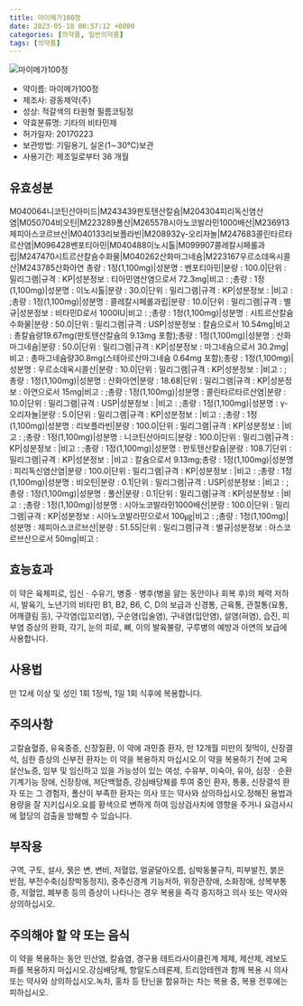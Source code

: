 ```yaml
---
title: 마이메가100정
date: 2023-05-10 00:57:12 +0800
categories: [의약품, 일반의약품]
tags: [의약품]
---
```

![마이메가100정](https://nedrug.mfds.go.kr/pbp/cmn/itemImageDownload/149693644717000038)

- 약이름: 마이메가100정
- 제조사: 광동제약(주)
- 성상: 적갈색의 타원형 필름코팅정
- 약효분류명: 기타의 비타민제
- 허가일자: 20170223
- 보관방법: 기밀용기, 실온(1∼30℃)보관
- 사용기간: 제조일로부터 36 개월
## 유효성분
M040064니코틴산아미드|M243439판토텐산칼슘|M204304피리독신염산염|M050704비오틴|M223289폴산|M265578시아노코발라민1000배산|M236913제피아스코르브산|M040133리보플라빈|M208932γ-오리자놀|M247683콜린타르타르산염|M096428벤포티아민|M040488이노시톨|M099907콜레칼시페롤과립|M247470시트르산칼슘수화물|M040262산화마그네슘|M223167우르소데옥시콜산|M243785산화아연
총량 : 1정(1,100mg)|성분명 : 벤포티아민|분량 : 100.0|단위 : 밀리그램|규격 : KP|성분정보 : 티아민염산염으로서 72.3mg|비고 : ;총량 : 1정(1,100mg)|성분명 : 이노시톨|분량 : 30.0|단위 : 밀리그램|규격 : KP|성분정보 : |비고 : ;총량 : 1정(1,100mg)|성분명 : 콜레칼시페롤과립|분량 : 10.0|단위 : 밀리그램|규격 : 별규|성분정보 : 비타민D로서 1000IU|비고 : ;총량 : 1정(1,100mg)|성분명 : 시트르산칼슘수화물|분량 : 50.0|단위 : 밀리그램|규격 : USP|성분정보 : 칼슘으로서 10.54mg|비고 : 총칼슘량19.67mg(판토텐산칼슘의 9.13mg 포함);총량 : 1정(1,100mg)|성분명 : 산화마그네슘|분량 : 50.0|단위 : 밀리그램|규격 : KP|성분정보 : 마그네슘으로서 30.2mg|비고 : 총마그네슘량30.8mg(스테아르산마그네슘 0.64mg 포함);총량 : 1정(1,100mg)|성분명 : 우르소데옥시콜산|분량 : 10.0|단위 : 밀리그램|규격 : KP|성분정보 : |비고 : ;총량 : 1정(1,100mg)|성분명 : 산화아연|분량 : 18.68|단위 : 밀리그램|규격 : KP|성분정보 : 아연으로서 15mg|비고 : ;총량 : 1정(1,100mg)|성분명 : 콜린타르타르산염|분량 : 10.0|단위 : 밀리그램|규격 : USP|성분정보 : |비고 : ;총량 : 1정(1,100mg)|성분명 : γ-오리자놀|분량 : 5.0|단위 : 밀리그램|규격 : KP|성분정보 : |비고 : ;총량 : 1정(1,100mg)|성분명 : 리보플라빈|분량 : 100.0|단위 : 밀리그램|규격 : KP|성분정보 : |비고 : ;총량 : 1정(1,100mg)|성분명 : 니코틴산아미드|분량 : 100.0|단위 : 밀리그램|규격 : KP|성분정보 : |비고 : ;총량 : 1정(1,100mg)|성분명 : 판토텐산칼슘|분량 : 108.7|단위 : 밀리그램|규격 : KP|성분정보 : |비고 : 칼슘으로서 9.13mg;총량 : 1정(1,100mg)|성분명 : 피리독신염산염|분량 : 100.0|단위 : 밀리그램|규격 : KP|성분정보 : |비고 : ;총량 : 1정(1,100mg)|성분명 : 비오틴|분량 : 0.1|단위 : 밀리그램|규격 : USP|성분정보 : |비고 : ;총량 : 1정(1,100mg)|성분명 : 폴산|분량 : 0.1|단위 : 밀리그램|규격 : KP|성분정보 : |비고 : ;총량 : 1정(1,100mg)|성분명 : 시아노코발라민1000배산|분량 : 100.0|단위 : 밀리그램|규격 : KP|성분정보 : 시아노코발라민으로서 100㎍|비고 : ;총량 : 1정(1,100mg)|성분명 : 제피아스코르브산|분량 : 51.55|단위 : 밀리그램|규격 : 별규|성분정보 : 아스코르브산으로서 50mg|비고 :
## 효능효과
이 약은 육체피로, 임신ㆍ수유기, 병중ㆍ병후(병을 앓는 동안이나 회복 후)의 체력 저하 시, 발육기, 노년기의 비타민 B1, B2, B6, C, D의 보급과 신경통, 근육통, 관절통(요통, 어깨결림 등), 구각염(입꼬리염), 구순염(입술염), 구내염(입안염), 설염(혀염), 습진, 피부염 증상의 완화, 각기, 눈의 피로, 뼈, 이의 발육불량, 구루병의 예방과 아연의 보급에 사용합니다.
## 사용법
만 12세 이상 및 성인 1회 1정씩, 1일 1회 식후에 복용합니다.
## 주의사항
고칼슘혈증, 유육종증, 신장질환, 이 약에 과민증 환자, 만 12개월 미만의 젖먹이, 신장결석, 심한 증상의 신부전 환자는 이 약을 복용하지 마십시오.이 약을 복용하기 전에 고옥살산뇨증, 임부 및 임신하고 있을 가능성이 있는 여성, 수유부, 미숙아, 유아, 심장ㆍ순환기계기능 장애, 신장장애, 저단백혈증, 강심배당체를 투여 중인 환자, 통풍, 신장결석 환자 또는 그 경험자, 폴산이 부족한 환자는 의사 또는 약사와 상의하십시오.정해진 용법과 용량을 잘 지키십시오.요를 황색으로 변하게 하여 임상검사치에 영향을 주거나 요검사시에 혈당의 검출을 방해할 수 있습니다.
## 부작용
구역, 구토, 설사, 묽은 변, 변비, 저혈압, 얼굴달아오름, 심박동불규칙, 피부발진, 붉은 반점, 부전수축(심장박동정지), 중추신경계 기능저하, 위장관장애, 소화장애, 상복부통증, 저혈압, 폐부종 등의 증상이 나타나는 경우 복용을 즉각 중지하고 의사 또는 약사와 상의하십시오.
## 주의해야 할 약 또는 음식
이 약을 복용하는 동안 인산염, 칼슘염, 경구용 테트라사이클린계 제제, 제산제, 레보도파를 복용하지 마십시오.강심배당체, 항알도스테론제, 트리암테렌과 함께 복용 시 의사 또는 약사와 상의하십시오.녹차, 홍차 등 탄닌을 함유하는 차는 복용 중, 복용 전후에는 피하십시오.
